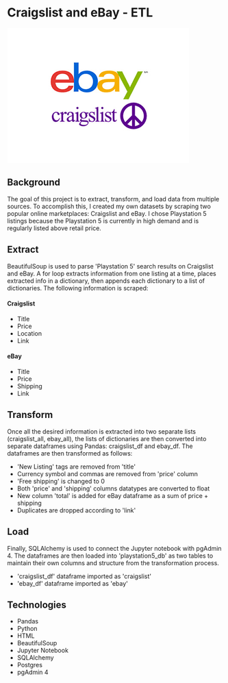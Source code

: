 # Craigslist and eBay - ETL
![Alt text](ebay-craiglist.jpg?raw=true "Title")

## Background
The goal of this project is to extract, transform, and load data from multiple sources. To accomplish this, I created my own datasets by scraping two popular online marketplaces: Craigslist and eBay. I chose Playstation 5 listings because the Playstation 5 is currently in high demand and is regularly listed above retail price.

## Extract
BeautifulSoup is used to parse 'Playstation 5' search results on Craigslist and eBay. A for loop extracts information from one listing at a time, places extracted info in a dictionary, then appends each dictionary to a list of dictionaries. The following information is scraped:

#### Craigslist
- Title
- Price
- Location
- Link

#### eBay
- Title
- Price
- Shipping
- Link

## Transform
Once all the desired information is extracted into two separate lists (craigslist_all, ebay_all), the lists of dictionaries are then converted into separate dataframes using Pandas: craigslist_df and ebay_df. The dataframes are then transformed as follows:

- 'New Listing' tags are removed from 'title'
- Currency symbol and commas are removed from 'price' column
- 'Free shipping' is changed to 0
- Both 'price' and 'shipping' columns datatypes are converted to float
- New column 'total' is added for eBay dataframe as a sum of price + shipping
- Duplicates are dropped according to 'link'

## Load
Finally, SQLAlchemy is used to connect the Jupyter notebook with pgAdmin 4. The dataframes are then loaded into 'playstation5_db' as two tables to maintain their own columns and structure from the transformation process. 

- 'craigslist_df' dataframe imported as 'craigslist' 
- 'ebay_df' dataframe imported as 'ebay'

## Technologies
- Pandas
- Python
- HTML
- BeautifulSoup
- Jupyter Notebook
- SQLAlchemy
- Postgres
- pgAdmin 4
